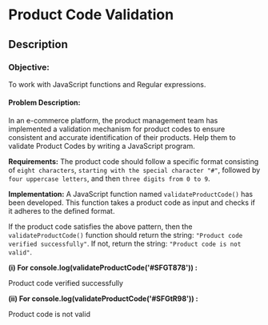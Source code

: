 # Product Code Validation
## Description

### Objective:

To work with JavaScript functions and Regular expressions.

#### Problem Description:

In an e-commerce platform, the product management team has implemented a validation mechanism for product codes to ensure consistent and accurate identification of their products.  Help them to validate Product Codes by writing a JavaScript program.

**Requirements:**
The product code should follow a specific format consisting of `eight characters`, `starting with the special character "#"`, followed by `four uppercase letters`, and then `three digits from 0 to 9`.

**Implementation:**
A JavaScript function named `validateProductCode()` has been developed. This function takes a product code as input and checks if it adheres to the defined format.

If the product code satisfies the above pattern, then the `validateProductCode()` function should return the string: `"Product code verified successfully"`. If not, return the string: `"Product code is not valid"`. 

**(i) For console.log(validateProductCode('#SFGT878')) :**

Product code verified successfully

**(ii) For console.log(validateProductCode('#SFGtR98')) :**

Product code is not valid

